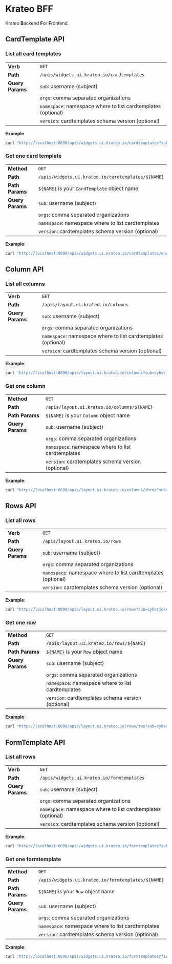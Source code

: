 # Krateo BFF

Krateo **B**ackend **F**or **F**rontend.

## CardTemplate API

### List all card templates

|                   |                                                                                     |
|:------------------|:------------------------------------------------------------------------------------|
| **Verb**          | `GET`                                                                               |
| **Path**          | `/apis/widgets.ui.krateo.io/cardtemplates`                                          |
| **Query Params**  | `sub`: username (subject)                                                           |
|                   | `orgs`: comma separated organizations                                               |
|                   | `namespace`: namespace where to list cardtemplates (optional)                       |
|                   | `version`: cardtemplates schema version (optional)                                  |

**Example**

```sh
curl "http://localhost:8090/apis/widgets.ui.krateo.io/cardtemplates?sub=cyberjoker&orgs=devs&namespace=demo-system"
```

### Get one card template

|                   |                                                                                     |
|:------------------|:------------------------------------------------------------------------------------|
| **Method**        | `GET`                                                                               |
| **Path**          | `/apis/widgets.ui.krateo.io/cardtemplates/${NAME}`                                  |
| **Path Params**   | `${NAME}` is your `CardTemplate` object name                                        |
| **Query Params**  | `sub`: username (subject)                                                           |
|                   | `orgs`: comma separated organizations                                               |
|                   | `namespace`: namespace where to list cardtemplates                                  |
|                   | `version`: cardtemplates schema version (optional)                                  |

**Example**:

```sh
curl "http://localhost:8090/apis/widgets.ui.krateo.io/cardtemplates/one?sub=cyberjoker&orgs=devs&namespace=demo-system"
```

## Column API

### List all columns

|                   |                                                                                     |
|:------------------|:------------------------------------------------------------------------------------|
| **Verb**          | `GET`                                                                               |
| **Path**          | `/apis/layout.ui.krateo.io/columns`                                          |
| **Query Params**  | `sub`: username (subject)                                                           |
|                   | `orgs`: comma separated organizations                                               |
|                   | `namespace`: namespace where to list cardtemplates (optional)                       |
|                   | `version`: cardtemplates schema version (optional)                                  |

**Example**:

```sh
curl "http://localhost:8090/apis/layout.ui.krateo.io/columns?sub=cyberjoker&orgs=devs&namespace=demo-system"
```

### Get one column

|                   |                                                                                     |
|:------------------|:------------------------------------------------------------------------------------|
| **Method**        | `GET`                                                                               |
| **Path**          | `/apis/layout.ui.krateo.io/columns/${NAME}`                                  |
| **Path Params**   | `${NAME}` is your `Column` object name                                        |
| **Query Params**  | `sub`: username (subject)                                                           |
|                   | `orgs`: comma separated organizations                                               |
|                   | `namespace`: namespace where to list cardtemplates                                  |
|                   | `version`: cardtemplates schema version (optional)                                  |

**Example**:

```sh
curl "http://localhost:8090/apis/layout.ui.krateo.io/columns/three?sub=cyberjoker&orgs=devs&namespace=demo-system"
```

## Rows API

### List all rows

|                   |                                                                                     |
|:------------------|:------------------------------------------------------------------------------------|
| **Verb**          | `GET`                                                                               |
| **Path**          | `/apis/layout.ui.krateo.io/rows`                                          |
| **Query Params**  | `sub`: username (subject)                                                           |
|                   | `orgs`: comma separated organizations                                               |
|                   | `namespace`: namespace where to list cardtemplates (optional)                       |
|                   | `version`: cardtemplates schema version (optional)                                  |

**Example**:

```sh
curl "http://localhost:8090/apis/layout.ui.krateo.io/rows?sub=cyberjoker&orgs=devs&namespace=demo-system"
```

### Get one row

|                   |                                                                                     |
|:------------------|:------------------------------------------------------------------------------------|
| **Method**        | `GET`                                                                               |
| **Path**          | `/apis/layout.ui.krateo.io/rows/${NAME}`                                  |
| **Path Params**   | `${NAME}` is your `Row` object name                                        |
| **Query Params**  | `sub`: username (subject)                                                           |
|                   | `orgs`: comma separated organizations                                               |
|                   | `namespace`: namespace where to list cardtemplates                                  |
|                   | `version`: cardtemplates schema version (optional)                                  |

**Example**:

```sh
curl "http://localhost:8090/apis/layout.ui.krateo.io/rows/two?sub=cyberjoker&orgs=devs&namespace=demo-system"
```

## FormTemplate API


### List all rows

|                   |                                                                                     |
|:------------------|:------------------------------------------------------------------------------------|
| **Verb**          | `GET`                                                                               |
| **Path**          | `/apis/widgets.ui.krateo.io/formtemplates`                                          |
| **Query Params**  | `sub`: username (subject)                                                           |
|                   | `orgs`: comma separated organizations                                               |
|                   | `namespace`: namespace where to list cardtemplates (optional)                       |
|                   | `version`: cardtemplates schema version (optional)                                  |

**Example**:

```sh
curl "http://localhost:8090/apis/widgets.ui.krateo.io/formtemplates?sub=cyberjoker&orgs=devs&namespace=demo-system"
```


### Get one formtemplate

|                   |                                                                                     |
|:------------------|:------------------------------------------------------------------------------------|
| **Method**        | `GET`                                                                               |
| **Path**          | `/apis/widgets.ui.krateo.io/formtemplates/${NAME}`                                  |
| **Path Params**   | `${NAME}` is your `Row` object name                                        |
| **Query Params**  | `sub`: username (subject)                                                           |
|                   | `orgs`: comma separated organizations                                               |
|                   | `namespace`: namespace where to list cardtemplates                                  |
|                   | `version`: cardtemplates schema version (optional)                                  |

**Example**:

```sh
curl "http://localhost:8090/apis/widgets.ui.krateo.io/formtemplates/fireworksapp?sub=cyberjoker&orgs=devs&namespace=demo-system"
```
